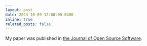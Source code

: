 ```yaml
---
layout: post
date: 2023-10-09 12:00:00-0400
inline: true
related_posts: false
---
```


My paper was published in <a href="https://joss.theoj.org" target="_blank">the Journal of Open Source Software</a>.
